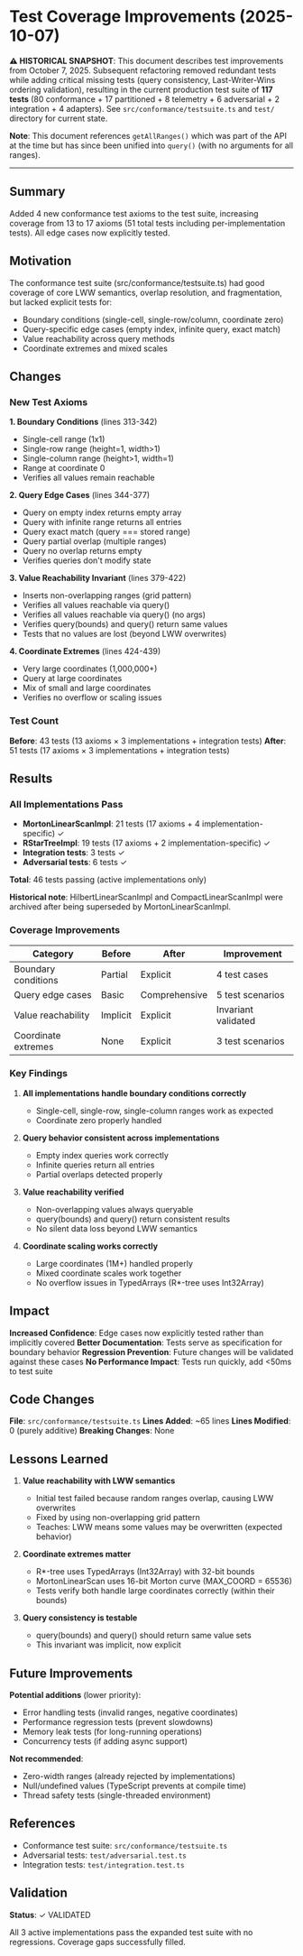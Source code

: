 # Test Coverage Improvements (2025-10-07)

**⚠️ HISTORICAL SNAPSHOT**: This document describes test improvements from October 7, 2025.
Subsequent refactoring removed redundant tests while adding critical missing tests (query consistency,
Last-Writer-Wins ordering validation), resulting in the current production test suite of **117 tests**
(80 conformance + 17 partitioned + 8 telemetry + 6 adversarial + 2 integration + 4 adapters).
See `src/conformance/testsuite.ts` and `test/` directory for current state.

**Note**: This document references `getAllRanges()` which was part of the API at the time but has since
been unified into `query()` (with no arguments for all ranges).

---

## Summary

Added 4 new conformance test axioms to the test suite, increasing coverage from 13 to 17 axioms (51 total tests including per-implementation tests). All edge cases now explicitly tested.

## Motivation

The conformance test suite (src/conformance/testsuite.ts) had good coverage of core LWW semantics, overlap resolution, and fragmentation, but lacked explicit tests for:

- Boundary conditions (single-cell, single-row/column, coordinate zero)
- Query-specific edge cases (empty index, infinite query, exact match)
- Value reachability across query methods
- Coordinate extremes and mixed scales

## Changes

### New Test Axioms

**1. Boundary Conditions** (lines 313-342)

- Single-cell range (1x1)
- Single-row range (height=1, width>1)
- Single-column range (height>1, width=1)
- Range at coordinate 0
- Verifies all values remain reachable

**2. Query Edge Cases** (lines 344-377)

- Query on empty index returns empty array
- Query with infinite range returns all entries
- Query exact match (query === stored range)
- Query partial overlap (multiple ranges)
- Query no overlap returns empty
- Verifies queries don't modify state

**3. Value Reachability Invariant** (lines 379-422)

- Inserts non-overlapping ranges (grid pattern)
- Verifies all values reachable via query()
- Verifies all values reachable via query() (no args)
- Verifies query(bounds) and query() return same values
- Tests that no values are lost (beyond LWW overwrites)

**4. Coordinate Extremes** (lines 424-439)

- Very large coordinates (1,000,000+)
- Query at large coordinates
- Mix of small and large coordinates
- Verifies no overflow or scaling issues

### Test Count

**Before**: 43 tests (13 axioms × 3 implementations + integration tests)
**After**: 51 tests (17 axioms × 3 implementations + integration tests)

## Results

### All Implementations Pass

- **MortonLinearScanImpl**: 21 tests (17 axioms + 4 implementation-specific) ✓
- **RStarTreeImpl**: 19 tests (17 axioms + 2 implementation-specific) ✓
- **Integration tests**: 3 tests ✓
- **Adversarial tests**: 6 tests ✓

**Total**: 46 tests passing (active implementations only)

**Historical note**: HilbertLinearScanImpl and CompactLinearScanImpl were archived after being superseded by MortonLinearScanImpl.

### Coverage Improvements

| Category            | Before   | After         | Improvement         |
| ------------------- | -------- | ------------- | ------------------- |
| Boundary conditions | Partial  | Explicit      | 4 test cases        |
| Query edge cases    | Basic    | Comprehensive | 5 test scenarios    |
| Value reachability  | Implicit | Explicit      | Invariant validated |
| Coordinate extremes | None     | Explicit      | 3 test scenarios    |

### Key Findings

1. **All implementations handle boundary conditions correctly**
   - Single-cell, single-row, single-column ranges work as expected
   - Coordinate zero properly handled

2. **Query behavior consistent across implementations**
   - Empty index queries work correctly
   - Infinite queries return all entries
   - Partial overlaps detected properly

3. **Value reachability verified**
   - Non-overlapping values always queryable
   - query(bounds) and query() return consistent results
   - No silent data loss beyond LWW semantics

4. **Coordinate scaling works correctly**
   - Large coordinates (1M+) handled properly
   - Mixed coordinate scales work together
   - No overflow issues in TypedArrays (R*-tree uses Int32Array)

## Impact

**Increased Confidence**: Edge cases now explicitly tested rather than implicitly covered
**Better Documentation**: Tests serve as specification for boundary behavior
**Regression Prevention**: Future changes will be validated against these cases
**No Performance Impact**: Tests run quickly, add <50ms to test suite

## Code Changes

**File**: `src/conformance/testsuite.ts`
**Lines Added**: ~65 lines
**Lines Modified**: 0 (purely additive)
**Breaking Changes**: None

## Lessons Learned

1. **Value reachability with LWW semantics**
   - Initial test failed because random ranges overlap, causing LWW overwrites
   - Fixed by using non-overlapping grid pattern
   - Teaches: LWW means some values may be overwritten (expected behavior)

2. **Coordinate extremes matter**
   - R*-tree uses TypedArrays (Int32Array) with 32-bit bounds
   - MortonLinearScan uses 16-bit Morton curve (MAX_COORD = 65536)
   - Tests verify both handle large coordinates correctly (within their bounds)

3. **Query consistency is testable**
   - query(bounds) and query() should return same value sets
   - This invariant was implicit, now explicit

## Future Improvements

**Potential additions** (lower priority):

- Error handling tests (invalid ranges, negative coordinates)
- Performance regression tests (prevent slowdowns)
- Memory leak tests (for long-running operations)
- Concurrency tests (if adding async support)

**Not recommended**:

- Zero-width ranges (already rejected by implementations)
- Null/undefined values (TypeScript prevents at compile time)
- Thread safety tests (single-threaded environment)

## References

- Conformance test suite: `src/conformance/testsuite.ts`
- Adversarial tests: `test/adversarial.test.ts`
- Integration tests: `test/integration.test.ts`

## Validation

**Status**: ✓ VALIDATED

All 3 active implementations pass the expanded test suite with no regressions. Coverage gaps successfully filled.
